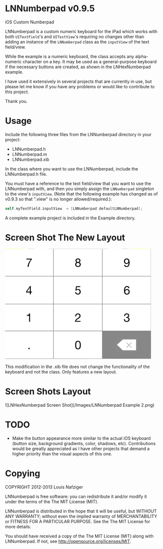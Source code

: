 LNNumberpad v0.9.5
=========

iOS Custom Numberpad

LNNumberpad is a custom numeric keyboard for the iPad which works with both ```UITextField```'s and ```UITextView```'s requiring no changes other than adding an instance of the ```LNNumberpad``` class as the ```inputView``` of the text field/view.

While the example is a numeric keyboard, the class accepts any alpha-numeric character on a key. It may be used as a general-purpose keyboard if the necessary buttons are created, as shown in the LNHexNumberpad example.  

I have used it extensively in several projects that are currently in use, but please let me know if you have any problems or would like to contribute to this project.

Thank you.
 
Usage
=====

Include the following three files from the LNNumberpad directory in your project:
* LNNumberpad.h
* LNNumberpad.m
* LNNumberpad.xib

In the class where you want to use the LNNumberpad, include the LNNumberpad.h file.

You must have a reference to the text field/view that you want to use the LNNumberpad with, and then you simply assign the ```LNNumberpad``` singleton to the view's ```inputView```.  (Note that the following example has changed as of v0.9.3 so that ".view" is no longer allowed/required.):

``` objective-c
self.myTextField.inputView  = [LNNumberpad defaultLNNumberpad];
```

A complete example project is included in the Example directory.

Screen Shot The New Layout
============

![New Layout LNNumberpad](/Images/newlayout.png)


This modification in the .xib file does not change the functionality of the keyboard and not the class. Only features a new layout.

Screen Shots Layout
============


![LNHexNumberpad Screen Shot](/Images/LNNumberpad Example 2.png)

TODO
====

* Make the button appearance more similar to the actual iOS keyboard (button size, background gradients, color, shadows, etc).  Contributions would be greatly appreciated as I have other projects that demand a higher priority than the visual aspects of this one.

Copying
=======

COPYRIGHT 2012-2013 Louis Nafziger

LNNumberpad is free software: you can redistribute it and/or modify
it under the terms of the The MIT License (MIT).

LNNumberpad is distributed in the hope that it will be useful,
but WITHOUT ANY WARRANTY; without even the implied warranty of
MERCHANTABILITY or FITNESS FOR A PARTICULAR PURPOSE.  See the
The MIT License for more details.

You should have received a copy of the The MIT License (MIT)
along with LNNumberpad.  If not, see <http://opensource.org/licenses/MIT>.
